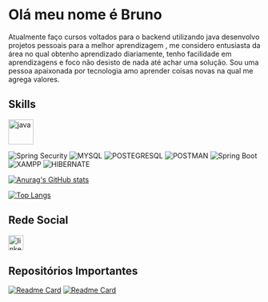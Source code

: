 # Olá meu nome é Bruno

Atualmente faço cursos voltados para o backend utilizando java desenvolvo projetos pessoais para a melhor aprendizagem , me considero entusiasta da área no qual obtenho aprendizado diariamente, tenho facilidade em aprendizagens e foco não desisto de nada até achar uma solução. Sou uma pessoa apaixonada por tecnologia amo aprender coisas novas na qual me agrega valores.

## Skills
<img src="https://cdn.jsdelivr.net/gh/devicons/devicon/icons/java/java-original-wordmark.svg" alt='java' height='50'/>

![Spring Security](https://img.shields.io/badge/Spring_Security-6DB33F?style=for-the-badge&logo=Spring-Security&logoColor=white)
![MYSQL](https://img.shields.io/badge/MySQL-005C84?style=for-the-badge&logo=mysql&logoColor=white)
![POSTEGRESQL](https://img.shields.io/badge/PostgreSQL-316192?style=for-the-badge&logo=postgresql&logoColor=white)
![POSTMAN](https://img.shields.io/badge/Postman-FF6C37?style=for-the-badge&logo=Postman&logoColor=white)
![Spring Boot](https://img.shields.io/badge/Spring_Boot-F2F4F9?style=for-the-badge&logo=spring-boot)
![XAMPP](https://img.shields.io/badge/Xampp-F37623?style=for-the-badge&logo=xampp&logoColor=white)
![HIBERNATE](https://img.shields.io/badge/Hibernate-59666C?style=for-the-badge&logo=Hibernate&logoColor=white)


[![Anurag's GitHub stats](https://github-readme-stats.vercel.app/api?username=BrunoMartins130&show_icons=true&show_icons=true&theme=radical)](https://github.com/anuraghazra/github-readme-stats)

[![Top Langs](https://github-readme-stats.vercel.app/api/top-langs/?username=BrunoMartins130&layout=compact&theme=radical)](https://github.com/anuraghazra/github-readme-stats)

## Rede Social
[<img src='https://img.shields.io/badge/LinkedIn-0077B5?style=for-the-badge&logo=linkedin&logoColor=white' alt='linkedin' height='30'>](https://www.linkedin.com/in/bruno-martins-da-silva-881040232)

## Repositórios Importantes
[![Readme Card](https://github-readme-stats.vercel.app/api/pin/?username=BrunoMartins130&repo=Cadastro_Cliente_Podologia&theme=radical)](https://github.com/anuraghazra/github-readme-stats)
[![Readme Card](https://github-readme-stats.vercel.app/api/pin/?username=BrunoMartins130&repo=Ordem-de-servico-BackEnd&theme=radical)](https://github.com/anuraghazra/github-readme-stats)
